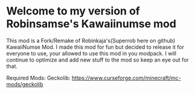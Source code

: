 # Welcome to my version of Robinsamse's Kawaiinumse mod
This mod is a Fork/Remake of Robinkaja's(Superrob here on github) KawaiiNumse Mod.
I made this mod for fun but decided to release it for everyone to use, your allowed to use this mod in you modpack.
I will continue to optimize and add new stuff to the mod so keep an eye out for that. 

Required Mods:
Geckolib: https://www.curseforge.com/minecraft/mc-mods/geckolib
